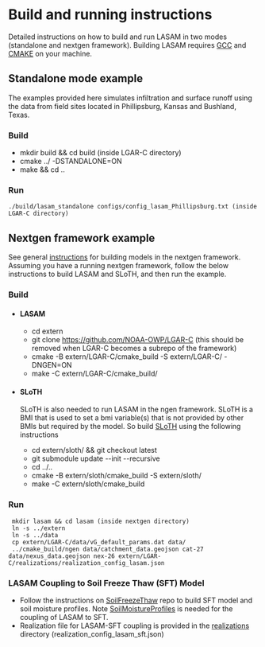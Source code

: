 # Build and running instructions

Detailed instructions on how to build and run LASAM in two modes (standalone and nextgen framework). Building LASAM requires [GCC](https://gcc.gnu.org) and [CMAKE](https://cmake.org/) on your machine.

## Standalone mode example
The examples provided here simulates infiltration and surface runoff using the data from field sites located in Phillipsburg, Kansas and Bushland, Texas. 
### Build
 - mkdir build && cd build (inside LGAR-C directory)
 - cmake ../ -DSTANDALONE=ON
 - make && cd ..
### Run
```
./build/lasam_standalone configs/config_lasam_Phillipsburg.txt (inside LGAR-C directory)
```

## Nextgen framework example
See general [instructions](https://github.com/NOAA-OWP/ngen/wiki/NGen-Tutorial#running-cfe) for building models in the nextgen framework. Assuming you have a running nextgen framework, follow the below instructions to build LASAM and SLoTH, and then run the example.
### Build
- #### LASAM
   - cd extern
   - git clone https://github.com/NOAA-OWP/LGAR-C (this should be removed when LGAR-C becomes a subrepo of the framework)
   - cmake -B extern/LGAR-C/cmake_build -S extern/LGAR-C/ -DNGEN=ON
   - make -C extern/LGAR-C/cmake_build/

- #### SLoTH
   SLoTH is also needed to run LASAM in the ngen framework. SLoTH is a BMI that is used to set a bmi variable(s) that is not provided by other BMIs but required by the model. So build [SLoTH](https://github.com/NOAA-OWP/SLoTH) using the following instructions
   - cd extern/sloth/ && git checkout latest
   - git submodule update --init --recursive
   - cd ../..
   - cmake -B extern/sloth/cmake_build -S extern/sloth/
   - make -C extern/sloth/cmake_build

### Run
```
 mkdir lasam && cd lasam (inside nextgen directory)
 ln -s ../extern
 ln -s ../data
 cp extern/LGAR-C/data/vG_default_params.dat data/
 ../cmake_build/ngen data/catchment_data.geojson cat-27 data/nexus_data.geojson nex-26 extern/LGAR-C/realizations/realization_config_lasam.json
```

### LASAM Coupling to Soil Freeze Thaw (SFT) Model
- Follow the instructions on [SoilFreezeThaw](https://github.com/NOAA-OWP/SoilFreezeThaw) repo to build SFT model and soil moisture profiles. Note [SoilMoistureProfiles](https://github.com/NOAA-OWP/SoilMoistureProfiles) is needed for the coupling of LASAM to SFT.
- Realization file for LASAM-SFT coupling is provided in the [realizations](./realizations/) directory (realization_config_lasam_sft.json)